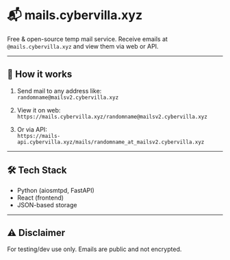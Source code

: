 # 📬 mails.cybervilla.xyz

Free & open-source temp mail service. Receive emails at `@mails.cybervilla.xyz` and view them via web or API.

---

## 🔧 How it works

1. Send mail to any address like:  
   `randomname@mailsv2.cybervilla.xyz`

2. View it on web:  
   `https://mails.cybervilla.xyz/randomname@mailsv2.cybervilla.xyz`

3. Or via API:  
   `https://mails-api.cybervilla.xyz/mails/randomname_at_mailsv2.cybervilla.xyz`

---

## 🛠 Tech Stack

- Python (aiosmtpd, FastAPI)  
- React (frontend)  
- JSON-based storage  

---

## ⚠️ Disclaimer

For testing/dev use only. Emails are public and not encrypted.
